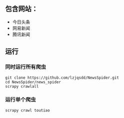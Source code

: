 ## 包含网站：
- 今日头条
- 网易新闻
- 腾讯新闻

## 运行

### 同时运行所有爬虫
```shell
git clone https://github.com/lzjqsdd/NewsSpider.git
cd NewsSpider/news_spider
scrapy crawlall
```

### 运行单个爬虫
```shell
scrapy crawl toutiao
```

